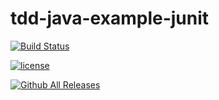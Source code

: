 # tdd-java-example-junit

[![Build Status](https://travis-ci.com/kmglodde/tdd-java-example-junit.svg?token=CxhaCyXRsd53xtSHMbeW&branch=master)](https://travis-ci.com/kmglodde/tdd-java-example-junit)


[![license](https://github.com/kmglodde/tdd-java-example-junit)]()


[![Github All Releases](https://github.com/kmglodde/tdd-java-example-junit)]()
